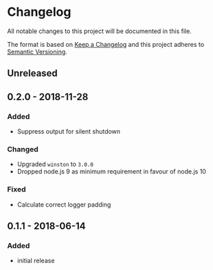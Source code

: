# Changelog

All notable changes to this project will be documented in this file.

The format is based on [Keep a Changelog](http://keepachangelog.com/en/1.0.0/)
and this project adheres to [Semantic Versioning](http://semver.org/spec/v2.0.0.html).

## Unreleased

## 0.2.0 - 2018-11-28

### Added

- Suppress output for silent shutdown

### Changed

- Upgraded `winston` to `3.0.0`
- Dropped node.js 9 as minimum requirement in favour of node.js 10

### Fixed

- Calculate correct logger padding

## 0.1.1 - 2018-06-14

### Added

- initial release
